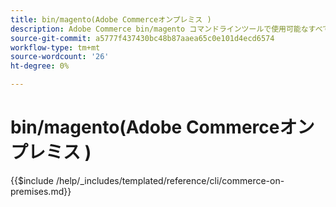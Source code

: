 ```yaml
---
title: bin/magento(Adobe Commerceオンプレミス )
description: Adobe Commerce bin/magento コマンドラインツールで使用可能なすべてのコマンド、引数、オプションについて説明します。
source-git-commit: a5777f437430bc48b87aaea65c0e101d4ecd6574
workflow-type: tm+mt
source-wordcount: '26'
ht-degree: 0%

---
```



# bin/magento(Adobe Commerceオンプレミス )

{{$include /help/_includes/templated/reference/cli/commerce-on-premises.md}}
